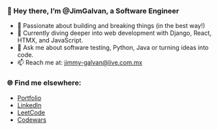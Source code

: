 ### 👋 Hey there, I’m @JimGalvan, a Software Engineer
- 🚀 Passionate about building and breaking things (in the best way!)
- 🌱 Currently diving deeper into web development with Django, React, HTMX, and JavaScript.
- 💬 Ask me about software testing, Python, Java or turning ideas into code.
- 📫 Reach me at: [jimmy-galvan@live.com.mx](mailto:jimmy-galvan@live.com.mx)

### 🌐 Find me elsewhere:
- [Portfolio](https://jimgalvan.github.io/)
- [LinkedIn](https://www.linkedin.com/in/jimalexsandergalvan/)
- [LeetCode](https://leetcode.com/jimmy-galvan/)
- [Codewars](https://www.codewars.com/users/jinux95/)

<!---
JimGalvan/JimGalvan is a ✨ special ✨ repository because its `README.md` (this file) appears on your GitHub profile.
You can click the Preview link to take a look at your changes.
--->
